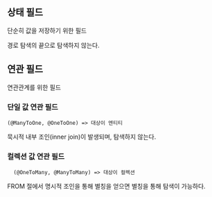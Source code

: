 ## 상태 필드
단순히 값을 저장하기 위한 필드

경로 탐색의 끝으로 탐색하지 않는다.
## 연관 필드
연관관계를 위한 필드
### 단일 값 연관 필드
	(@ManyToOne, @OneToOne) => 대상이 엔티티
묵시적 내부 조인(inner join)이 발생되며, 탐색하지 않는다. 
### 컬렉션 값 연관 필드
	  (@OneToMany, @ManyToMany) => 대상이 컬렉션
FROM 절에서 명시적 조인을 통해 별칭을 얻으면 별칭을 통해 탐색이 가능하다.

